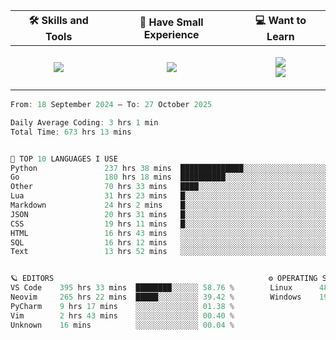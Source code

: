 <table align="center">
    <thead>
        <tr>
            <!-- <th>📊 My Coding Stats</th> -->
            <th>🛠 Skills and Tools</th>
            <th>🍼 Have Small Experience</th>
            <th>💻 Want to Learn</th>
        </tr>
    </thead>
    <tbody>
        <tr>
            <!-- <td> -->
            <!--   <p align="center"> -->
            <!--     <img src="https://wakatime.com/share/@45c37f30-78f2-4b42-863d-611feedbfacb/c2c6600d-b2f3-4ab1-a91c-e97e023d2a30.svg" alt="Coding Stats"> -->
            <!--   </p> -->
            <!-- </td> -->
            <td>
                <p align="center">
                    <img src="https://skillicons.dev/icons?i=go,python,postgres,git,kafka,redis,docker,linux,arch,neovim&perline=5">
                </p>
            </td>
            <td>
                <p align="center">
                    <img src="https://skillicons.dev/icons?i=html,css,md,bash&perline=2"></br>
                </p>
            </td>
            <td>
                <p align="center">
                    <img src="https://skillicons.dev/icons?i=kubernetes,grafana,rabbitmq,htmx,rust&perline=45"></br>
                    <img src="https://skillicons.dev/icons?i=ts,solidity,lua,raspberrypi,fastapi&perline=5">
                </p>
            </td>
        </tr>
    </tbody>
</table>

<!--START_SECTION:waka-->

```go
From: 18 September 2024 — To: 27 October 2025

Daily Average Coding: 3 hrs 1 min
Total Time: 673 hrs 13 mins


🤖 TOP 10 LANGUAGES I USE
Python               237 hrs 38 mins  ██████████████░░░░░░░░░░░░░░░░░░░░░░░░░░ 35.30 %
Go                   180 hrs 18 mins  ██████████░░░░░░░░░░░░░░░░░░░░░░░░░░░░░░ 26.78 %
Other                70 hrs 33 mins   ████░░░░░░░░░░░░░░░░░░░░░░░░░░░░░░░░░░░░ 10.48 %
Lua                  31 hrs 23 mins   █░░░░░░░░░░░░░░░░░░░░░░░░░░░░░░░░░░░░░░░ 04.66 %
Markdown             24 hrs 2 mins    █░░░░░░░░░░░░░░░░░░░░░░░░░░░░░░░░░░░░░░░ 03.57 %
JSON                 20 hrs 31 mins   █░░░░░░░░░░░░░░░░░░░░░░░░░░░░░░░░░░░░░░░ 03.05 %
CSS                  19 hrs 11 mins   █░░░░░░░░░░░░░░░░░░░░░░░░░░░░░░░░░░░░░░░ 02.85 %
HTML                 16 hrs 43 mins   ░░░░░░░░░░░░░░░░░░░░░░░░░░░░░░░░░░░░░░░░ 02.49 %
SQL                  16 hrs 12 mins   ░░░░░░░░░░░░░░░░░░░░░░░░░░░░░░░░░░░░░░░░ 02.41 %
Text                 13 hrs 52 mins   ░░░░░░░░░░░░░░░░░░░░░░░░░░░░░░░░░░░░░░░░ 02.06 %


🪐 EDITORS                                                ⚙️ OPERATING SYSTEMS
VS Code    395 hrs 33 mins  ████████░░░░░░ 58.76 %        Linux      482 hrs 34 mins  ██████████░░░░ 71.68 %
Neovim     265 hrs 22 mins  █████░░░░░░░░░ 39.42 %        Windows    190 hrs 39 mins  ███░░░░░░░░░░░ 28.32 %
PyCharm    9 hrs 17 mins    ░░░░░░░░░░░░░░ 01.38 %        
Vim        2 hrs 43 mins    ░░░░░░░░░░░░░░ 00.40 %        
Unknown    16 mins          ░░░░░░░░░░░░░░ 00.04 %        
```

<!--END_SECTION:waka-->

<!--
<table align="center">
  <thead>
    <tr>
      <th>📊 My Coding Stats</th>
   </tr>
  </thead>
  <tbody>
    <tr>
      <td>
        <p align="center">
          <img src="https://wakatime.com/share/@45c37f30-78f2-4b42-863d-611feedbfacb/c2c6600d-b2f3-4ab1-a91c-e97e023d2a30.svg" alt="Coding Stats">
        </p>
      </td>
    </tr>
  </tbody>
</table>
-->
